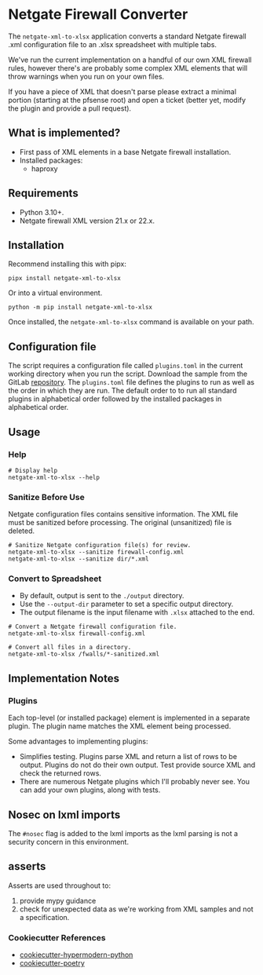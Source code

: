 # Netgate Firewall Converter

The `netgate-xml-to-xlsx` application converts a standard Netgate firewall .xml configuration file to an .xlsx spreadsheet with multiple tabs.

We've run the current implementation on a handful of our own XML firewall rules, however there's are probably some complex XML elements that will throw warnings when you run on your own files.

If you have a piece of XML that doesn't parse please extract a minimal portion (starting at the pfsense root) and open a ticket (better yet, modify the plugin and provide a pull request).

## What is implemented?
* First pass of XML elements in a base Netgate firewall installation.
* Installed packages:
  * haproxy

## Requirements
* Python 3.10+.
* Netgate firewall XML version 21.x or 22.x.


## Installation

Recommend installing this with pipx:
```
pipx install netgate-xml-to-xlsx
```

Or into a virtual environment.

```
python -m pip install netgate-xml-to-xlsx
```

Once installed, the `netgate-xml-to-xlsx` command is available on your path.

## Configuration file

The script requires a configuration file called `plugins.toml` in the current working directory when you run the script.
Download the sample from the GitLab [repository](https://gitlab.com/appropriate-solutions-inc/netgate-xml-to-xlsx/-/blob/main/plugins.toml).
The `plugins.toml` file defines the plugins to run as well as the order in which they are run.
The default order to to run all standard plugins in alphabetical order followed by the installed packages in alphabetical order.

## Usage

### Help

```
# Display help
netgate-xml-to-xlsx --help
```

### Sanitize Before Use
Netgate configuration files contains sensitive information.
The XML file must be sanitized before processing.
The original (unsanitized) file is deleted.

```
# Sanitize Netgate configuration file(s) for review.
netgate-xml-to-xlsx --sanitize firewall-config.xml
netgate-xml-to-xlsx --sanitize dir/*.xml
```

### Convert to Spreadsheet
* By default, output is sent to the `./output` directory.
* Use the `--output-dir` parameter to set a specific output directory.
* The output filename is the input filename with `.xlsx` attached to the end.

```
# Convert a Netgate firewall configuration file.
netgate-xml-to-xlsx firewall-config.xml

# Convert all files in a directory.
netgate-xml-to-xlsx /fwalls/*-sanitized.xml
```

## Implementation Notes

### Plugins

Each top-level (or installed package) element is implemented in a separate plugin.
The plugin name matches the XML element being processed.

Some advantages to implementing plugins:

* Simplifies testing.
  Plugins parse XML and return a list of rows to be output.
  Plugins do not do their own output.
  Test provide source XML and check the returned rows.
* There are numerous Netgate plugins which I'll probably never see.
  You can add your own plugins, along with tests.


## Nosec on lxml imports
The `#nosec` flag is added to the lxml imports as the lxml parsing is not a security concern in this environment.

## asserts
Asserts are used throughout to:
1. provide mypy guidance
1. check for unexpected data as we're working from XML samples and not a specification.


### Cookiecutter References
* [cookiecutter-hypermodern-python](https://github.com/cjolowicz/cookiecutter-hypermodern-python)
* [cookiecutter-poetry](https://fpgmaas.github.io/cookiecutter-poetry/)


